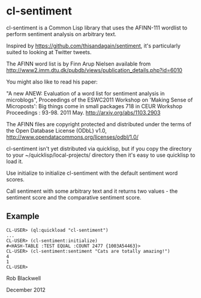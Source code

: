 cl-sentiment
============

cl-sentiment is a Common Lisp library that uses the AFINN-111 wordlist to perform sentiment analysis on arbitrary text.

Inspired by https://github.com/thisandagain/sentiment, it's particularly suited to looking at Twitter tweets.

The AFINN word list is by Finn Arup Nielsen available from http://www2.imm.dtu.dk/pubdb/views/publication_details.php?id=6010

You might also like to read his paper:

"A new ANEW: Evaluation of a word list for sentiment analysis in microblogs",
Proceedings of the ESWC2011 Workshop on 'Making Sense of Microposts':
Big things come in small packages 718 in CEUR Workshop Proceedings : 93-98. 2011 May. 
http://arxiv.org/abs/1103.2903

The AFINN files are copyright protected and distributed under
the terms of the Open Database License (ODbL) v1.0,
http://www.opendatacommons.org/licenses/odbl/1.0/

cl-sentiment isn't yet distributed via quicklisp, but if you copy the directory to your ~/quicklisp/local-projects/ directory
then it's easy to use quicklisp to load it.

Use initialize to initialize cl-sentiment with the default sentiment word scores.

Call sentiment with some arbitrary text and it returns two values - the sentiment score and the comparative sentiment score.

Example
-------

	CL-USER> (ql:quickload "cl-sentiment")
	...
	CL-USER> (cl-sentiment:initialize)
	#<HASH-TABLE :TEST EQUAL :COUNT 2477 {1003A54463}>
	CL-USER> (cl-sentiment:sentiment "Cats are totally amazing!")
	4
	1
	CL-USER> 

Rob Blackwell

December 2012
